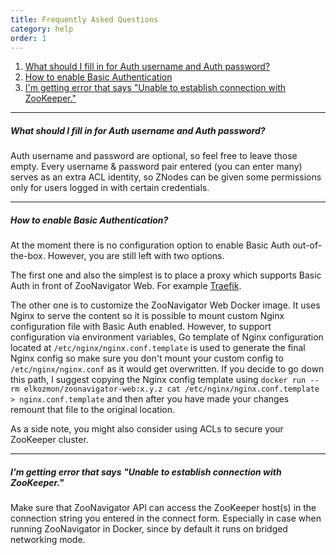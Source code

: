 ```yaml
---
title: Frequently Asked Questions
category: help
order: 1
---
```


1. [What should I fill in for Auth username and Auth password?](#what-should-i-fill-in-for-auth-username-and-auth-password)
2. [How to enable Basic Authentication](#how-to-enable-basic-authentication)
3. [I'm getting error that says "Unable to establish connection with ZooKeeper."](#im-getting-error-that-says-unable-to-establish-connection-with-zookeeper)

---

##### What should I fill in for Auth username and Auth password?

Auth username and password are optional, so feel free to leave those empty. Every username & password pair entered (you can enter many) serves as an extra ACL identity, so ZNodes can be given some permissions only for users logged in with certain credentials.

---

##### How to enable Basic Authentication?

At the moment there is no configuration option to enable Basic Auth out-of-the-box. However, you are still left with two options.


The first one and also the simplest is to place a proxy which supports Basic Auth in front of ZooNavigator Web. For example [Traefik](https://docs.traefik.io).


The other one is to customize the ZooNavigator Web Docker image. It uses Nginx to serve the content so it is possible to mount custom Nginx configuration file with Basic Auth enabled. However, to support configuration via environment variables, Go template of Nginx configuration located at ``/etc/nginx/nginx.conf.template`` is used to generate the final Nginx config so make sure you don't mount your custom config to ``/etc/nginx/nginx.conf`` as it would get overwritten. If you decide to go down this path, I suggest copying the Nginx config template using ``docker run --rm elkozmon/zoonavigator-web:x.y.z cat /etc/nginx/nginx.conf.template > nginx.conf.template`` and then after you have made your changes remount that file to the original location.

As a side note, you might also consider using ACLs to secure your ZooKeeper cluster.

---

##### I'm getting error that says "Unable to establish connection with ZooKeeper."

Make sure that ZooNavigator API can access the ZooKeeper host(s) in the connection string you entered in the connect form. Especially in case when running ZooNavigator in Docker, since by default it runs on bridged networking mode.
